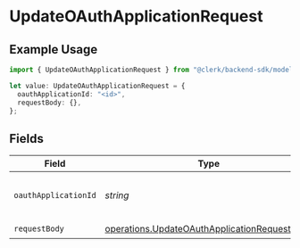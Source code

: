 # UpdateOAuthApplicationRequest

## Example Usage

```typescript
import { UpdateOAuthApplicationRequest } from "@clerk/backend-sdk/models/operations";

let value: UpdateOAuthApplicationRequest = {
  oauthApplicationId: "<id>",
  requestBody: {},
};
```

## Fields

| Field                                                                                                        | Type                                                                                                         | Required                                                                                                     | Description                                                                                                  |
| ------------------------------------------------------------------------------------------------------------ | ------------------------------------------------------------------------------------------------------------ | ------------------------------------------------------------------------------------------------------------ | ------------------------------------------------------------------------------------------------------------ |
| `oauthApplicationId`                                                                                         | *string*                                                                                                     | :heavy_check_mark:                                                                                           | The ID of the OAuth application to update                                                                    |
| `requestBody`                                                                                                | [operations.UpdateOAuthApplicationRequestBody](../../models/operations/updateoauthapplicationrequestbody.md) | :heavy_check_mark:                                                                                           | N/A                                                                                                          |